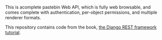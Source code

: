 This is acomplete pastebin Web API, which is fully web browsable, and comes complete with authentication, per-object permissions, and multiple renderer formats.


This repository contains code from the book, [the Django REST framework tutorial](http://http://djangorestframework.readthedocs.io/en/latest/tutorial/quickstart/).